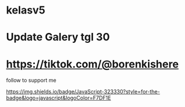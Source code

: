 # kelasv5

# Update Galery tgl 30
# https://tiktok.com/@borenkishere

 follow to support me 

https://img.shields.io/badge/JavaScript-323330?style=for-the-badge&logo=javascript&logoColor=F7DF1E
